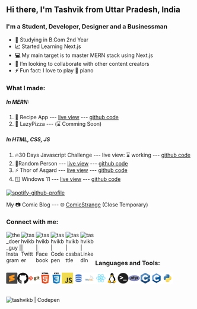 


## Hi there, I'm Tashvik from Uttar Pradesh, India

### I'm a Student, Developer, Designer and a Businessman
- **📖** Studying in B.Com 2nd Year
- **📈** Started Learning Next.js
- **💻** My main target is to master MERN stack using Next.js
- **🤝** I’m looking to collaborate with other content creators
- **⚡** Fun fact: I love to play **🎹** piano

### What I made:
##### In MERN:
1. 🍜 Recipe App --- [live view](https://recipe-app-tashvikb.herokuapp.com/) --- [github code](https://github.com/tashvikb/recipe-app)
2. 🍕 LazyPizza --- (⌛ Comming Soon)

##### In HTML, CSS, JS
1. 🔥30 Days Javascript Challenge --- live view: ⌛ working --- [github code](https://github.com/tashvikb/30-days-js-challenge)
2. 🧍Random Person --- [live view](https://random-person.netlify.app/) --- [github code](https://github.com/tashvikb/random-person)
3. ⚡ Thor of Asgard --- [live view](https://tashvikb.github.io/thorofasgard.github.io/) --- [github code](https://github.com/tashvikb/thorofasgard.github.io)
4. 🪟 Windows 11 --- [live view](https://tb-windows-11.netlify.app) --- [github code](https://github.com/tashvikb/windows-11)

[![spotify-github-profile](https://spotify-github-profile.vercel.app/api/view?uid=31feuoykztuhjks4bduamakl2vte&cover_image=true&theme=novatorem&show_offline=false&background_color=121212&interchange=false&bar_color=53b14f&bar_color_cover=true)](https://spotify-github-profile.vercel.app/api/view?uid=31feuoykztuhjks4bduamakl2vte&redirect=true)

My 📷 Comic Blog ---  🌐 [ComicStrange](https://www.comicstrange.com) (Close Temporary)

### Connect with me:

[<img align="left" alt="the_doer_guy | Instagram" width="40px" src="https://cdn.jsdelivr.net/npm/simple-icons@v3/icons/instagram.svg" />][instagram]

[<img align="left" alt="tashvikb | Twitter" width="40px" src="https://cdn.jsdelivr.net/npm/simple-icons@v3/icons/twitter.svg" />][twitter]

[<img align="left" alt="tashvikb | Facebook" width="40px" src="https://cdn.jsdelivr.net/npm/simple-icons@v3/icons/facebook.svg" />][facebook]

[<img align="left" alt="tashvikb | Codepen" width="40px" src="https://cdn.jsdelivr.net/npm/simple-icons@v3/icons/codepen.svg" />][codepen]

[<img align="left" alt="tashvikb | cssbattle" width="40px" src="https://pbs.twimg.com/profile_images/1114446136302084096/BIu19jPP_400x400.png" />][cssbattle]

[<img align="left" alt="tashvikb | LinkedIn" width="40px" src="https://cdn.jsdelivr.net/npm/simple-icons@v3/icons/linkedin.svg" />][linkedin]

<br />
<br />
<br />

### Languages and Tools:

<img align="left" alt="Sublime Text" width="30px" src="https://raw.githubusercontent.com/github/explore/80688e429a7d4ef2fca1e82350fe8e3517d3494d/topics/sublime-text/sublime-text.png" />
<img align="left" alt="GitHub" width="30px" src="https://raw.githubusercontent.com/github/explore/78df643247d429f6cc873026c0622819ad797942/topics/github/github.png" />
<img align="left" alt="Git" width="30px" src="https://raw.githubusercontent.com/github/explore/80688e429a7d4ef2fca1e82350fe8e3517d3494d/topics/git/git.png" />
<img align="left" alt="HTML5" width="30px" src="https://raw.githubusercontent.com/github/explore/80688e429a7d4ef2fca1e82350fe8e3517d3494d/topics/html/html.png" />
<img align="left" alt="CSS3" width="30px" src="https://raw.githubusercontent.com/github/explore/80688e429a7d4ef2fca1e82350fe8e3517d3494d/topics/css/css.png" />
<img align="left" alt="JavaScript" width="30px" src="https://raw.githubusercontent.com/github/explore/80688e429a7d4ef2fca1e82350fe8e3517d3494d/topics/javascript/javascript.png" />
<img align="left" alt="SQL" width="30px" src="https://raw.githubusercontent.com/github/explore/80688e429a7d4ef2fca1e82350fe8e3517d3494d/topics/sql/sql.png" />
<img align="left" alt="MySQL" width="30px" src="https://raw.githubusercontent.com/github/explore/80688e429a7d4ef2fca1e82350fe8e3517d3494d/topics/mysql/mysql.png" />
<img align="left" alt="React" width="30px" src="https://raw.githubusercontent.com/github/explore/80688e429a7d4ef2fca1e82350fe8e3517d3494d/topics/react/react.png" />
<img align="left" alt="Linux" width="30px" src="https://raw.githubusercontent.com/github/explore/80688e429a7d4ef2fca1e82350fe8e3517d3494d/topics/linux/linux.png" />
<img align="left" alt="Terminal" width="30px" src="https://raw.githubusercontent.com/github/explore/80688e429a7d4ef2fca1e82350fe8e3517d3494d/topics/terminal/terminal.png" />
<img align="left" alt="PHP" width="30px" src="https://raw.githubusercontent.com/github/explore/80688e429a7d4ef2fca1e82350fe8e3517d3494d/topics/php/php.png">
<img align="left" alt="C++" width="30px" src="https://raw.githubusercontent.com/github/explore/80688e429a7d4ef2fca1e82350fe8e3517d3494d/topics/cpp/cpp.png">
<img align="left" alt="C" width="30px" src="https://raw.githubusercontent.com/github/explore/80688e429a7d4ef2fca1e82350fe8e3517d3494d/topics/c/c.png">
<img align="left" alt="Python" width="30px" src="https://raw.githubusercontent.com/github/explore/80688e429a7d4ef2fca1e82350fe8e3517d3494d/topics/python/python.png">

<br />
<br />
<br />

<!---- Buy me a Coffee ---->

[<img align="left" alt="tashvikb | Codepen" width="230px" src="https://www.buymeacoffee.com/assets/img/guidelines/download-assets-2.svg" />][buymeacoffee]
<!---- Links ---->

[instagram]: https://www.instagram.com/the_doer_guy
[twitter]: https://twitter.com/Tashvik2
[facebook]: https://www.facebook.com/tashvikb
[linkedin]: https://www.linkedin.com/in/tashvikb
[cssbattle]:https://cssbattle.dev/player/tashvikb
[codepen]:https://codepen.io/tashvikb
[buymeacoffee]:https://www.buymeacoffee.com/tashvikb
